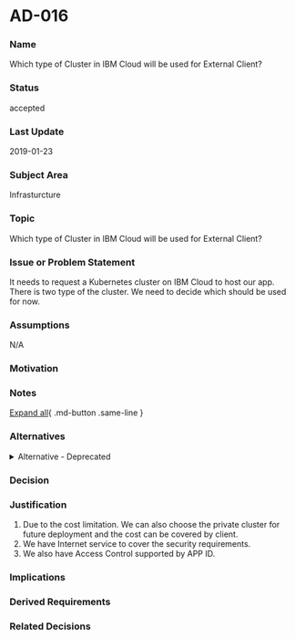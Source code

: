 

# AD-016


### Name

Which type of Cluster in IBM Cloud will be used for External Client?


### Status

accepted


### Last Update

2019-01-23


### Subject Area

Infrasturcture


### Topic

Which type of Cluster in IBM Cloud will be used for External Client?


### Issue or Problem Statement

It needs to request a Kubernetes cluster on IBM Cloud to host our app. There is two type of the cluster. We need to decide which should be used for now.


### Assumptions

N/A


### Motivation




### Notes



[Expand all](#){ .md-button .same-line }


### Alternatives


    

<details markdown=1>
<summary markdown="span">Alternative - Deprecated</summary>

<table>
    <caption></caption>
    <thead>
        <tr>
            <th></th>
            <th></th>
        </tr>
    </thead>
    <tr>
        <td> <strong>Name</strong> </td>
        <td>Alternative - Deprecated</td>
    </tr>
    <tr>
        <td> <strong>Description</strong> </td>
        <td><ol><li>Public Cluster<br></li><ul><li>Public VLAN - $15</li><li>Private VLAN - $15</li><li>Simple Configuration</li><li>Accessible by public net</li></ul><li>Private Cluster</li><ul><li>You have specific security requirements or need to create custom network policies and routing rules to provide dedicated network security.</li><li>This can improve security by blocking unwanted outbound/inbound access to nodes.</li><li>Removing IP addresses means external services won't be accessible from the nodes</li><li>Gateway Appliance - $411.66</li><li>Complicated Configuration</li><li>More Security</li><li>Only Accessible by private VLAN</li></ul></ol></td>
    </tr>
    <tr>
        <td> <strong>Best Applied</strong> </td>
        <td></td>
    </tr>
    <tr>
        <td> <strong>Contraindications</strong> </td>
        <td></td>
    </tr>
</table>


</details>


    



### Decision




### Justification

<ol><li>Due to the cost limitation. We can also choose the private cluster for future deployment and the cost can be covered by client.</li><li>We have Internet service to cover the security requirements.</li><li>We also have Access Control supported by APP ID.</li></ol>


### Implications




### Derived Requirements




### Related Decisions



